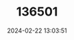 ---
title: "136501"
category: "Philander mcilhennyi"
draft: false
date: 2024-02-22 13:03:51
languages:
  English: ["Mcilhenny's Four-eyed Opossum"]
---